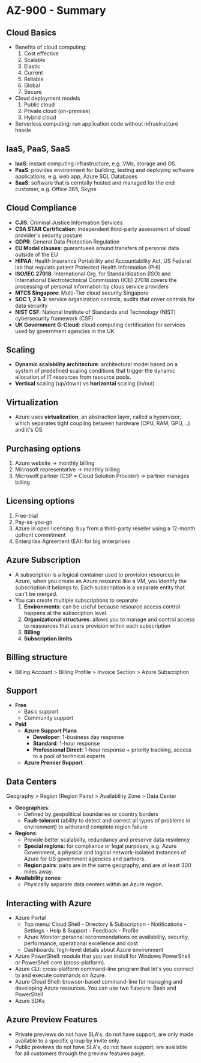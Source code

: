 # AZ-900 - Summary

## Cloud Basics
- Benefits of cloud computing:
    1. Cost effective
    2. Scalable
    3. Elastic
    4. Current
    5. Reliable
    6. Global
    7. Secure
- Cloud deployment models
    1. Public cloud
    2. Private cloud (on-premise)
    3. Hybrid cloud
- Serverless computing: run application code without infrastructure hassle

## IaaS, PaaS, SaaS
- __IaaS__: instant computing infrastructure, e.g. VMs, storage and OS.
- __PaaS__: provides environment for building, testing and deploying software applications, e.g. web app, Azure SQL Databases
- __SaaS__: software that is cerntally hosted and managed for the end customer, e.g. Office 365, Skype

## Cloud Compliance
- __CJIS__: Criminal Justice Information Services
- __CSA STAR Certification__: independent third-party assessment of cloud provider's security posture
- __GDPR__: General Data Protection Regulation
- __EU Model clauses__: guarantuees around transfers of personal data outside of the EU
- __HIPAA__: Health Insurance Portability and Accountability Act, US Federal lab that regulats patient Protected Health Information (PHI)
- __ISO/IEC 27018__: International Org. for Standardization (ISO) and International Electrotechnical Commission (ICE) 27018 covers the processing of personal information by clous service providers
- __MTCS Singapore__: Multi-Tier cloud security Singapore
- __SOC 1, 2 & 3__: service organization controls, audits that cover controls for data security
- __NIST CSF__: National Institute of Standards and Technology (NIST) cybersecurity framework (CSF)
- __UK Government G-Cloud__: cloud computing certification for services used by government agencies in the UK

## Scaling
- __Dynamic scalability architecture__: architectural model based on a system of predefined scaling conditions that trigger the dynamic allocation of IT resources from resource pools. 
- __Vertical__ scaling (up/down) vs __horizontal__ scaling (in/out)

## Virtualization
- Azure uses __virtualization__, an abstraction layer, called a hypervisor, which separates tight coupling between hardware (CPU, RAM, GPU, ..) and it's OS. 

## Purchasing options
1. Azure website -> monthly billing
2. Microsoft representative -> monthly billing
3. Microsoft partner (CSP = Cloud Solution Provider) -> partner manages billing

## Licensing options
1. Free-trial
2. Pay-as-you-go
3. Azure in open licensing: buy from a third-party reseller using a 12-month upfront commitment
4. Enterprise Agreement (EA): for big enterprises

## Azure Subscription
- A subscription is a logical container used to provision resources in Azure, when you create an Azure resource like a VM, you identify the subscription it belongs to. Each subscription is a separate entity that can't be merged.
- You can create multiple subscriptions to separate 
    1. __Environments__: can be useful because resource access control happens at the subscription level. 
    2. __Organizational structures__: allows you to manage and control access to reasources that users provision within each subscription
    3. __Billing__
    4. __Subscription limits__

## Billing structure
- Billing Account > Billing Profile > Invoice Section > Azure Subscription

## Support
- __Free__
    - Basic support
    - Community support
- __Paid__
    - __Azure Support Plans__
        - __Developer__: 1-business day response
        - __Standard__: 1-hour response
        - __Professional Direct__: 1-hour response + priority tracking, access to a pool of technical experts
    - __Azure Premier Support__

## Data Centers
Geography > Region (Region Pairs) > Availability Zone > Data Center

- __Geographies__:
    - Defined by geopolitical boundaries or country borders
    - __Fault-tolerant__ (ability to detect and correct all types of problems in environment) to withstand complete region failure 
- __Regions__: 
    - Provide better scalability, redundancy and preserve data residency
    - __Special regions__: for compliance or legal purposes, e.g. Azure Government, a physical and logical network-isolated instances of Azure for US government agencies and partners. 
    - __Region pairs__: pairs are in the same geography, and are at least 300 miles away. 
- __Availability zones__:
    - Physically separate data centers within an Azure region.

## Interacting with Azure
- Azure Portal
    - Top menu: Cloud Shell - Directory & Subscription - Notifications - Settings - Help & Support - Feedback - Profile
    - Azure Monitor: personal recommendations on availability, security, performance, operational excellence and cost
    - Dashboards: high-level details about Azure environment
- Azure PowerShell: module that you van install for Windows PowerShell or PowerShell core (cross-platform).
- Azure CLI: cross-platform command-line program that let's you connect to and execute commands on Azure.
- Azure Cloud Shell: browser-based command-line for managing and developing Azure resources. You can use two flavours: Bash and PowerShell
- Azure SDKs

## Azure Preview Features
- Private previews do not have SLA's, do not have support, are only made available to a specific group by invite only.
- Public previews do not have SLA's, do not have support, are available for all customers through the preview features page.